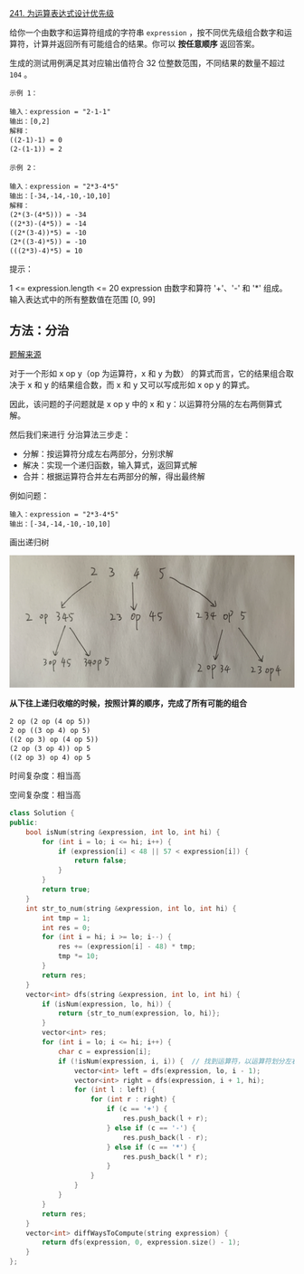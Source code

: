 [241. 为运算表达式设计优先级](https://leetcode-cn.com/problems/different-ways-to-add-parentheses/)

给你一个由数字和运算符组成的字符串 `expression` ，按不同优先级组合数字和运算符，计算并返回所有可能组合的结果。你可以 **按任意顺序** 返回答案。

生成的测试用例满足其对应输出值符合 32 位整数范围，不同结果的数量不超过 `104` 。

```
示例 1：

输入：expression = "2-1-1"
输出：[0,2]
解释：
((2-1)-1) = 0 
(2-(1-1)) = 2

示例 2：

输入：expression = "2*3-4*5"
输出：[-34,-14,-10,-10,10]
解释：
(2*(3-(4*5))) = -34 
((2*3)-(4*5)) = -14 
((2*(3-4))*5) = -10 
(2*((3-4)*5)) = -10 
(((2*3)-4)*5) = 10
```

提示：

1 <= expression.length <= 20
expression 由数字和算符 '+'、'-' 和 '*' 组成。
输入表达式中的所有整数值在范围 [0, 99] 

## 方法：分治

[题解来源](https://leetcode-cn.com/problems/different-ways-to-add-parentheses/solution/pythongolang-fen-zhi-suan-fa-by-jalan/)

对于一个形如 x op y（op 为运算符，x 和 y 为数） 的算式而言，它的结果组合取决于 x 和 y 的结果组合数，而 x 和 y 又可以写成形如 x op y 的算式。

因此，该问题的子问题就是 x op y 中的 x 和 y：以运算符分隔的左右两侧算式解。

然后我们来进行 分治算法三步走：

- 分解：按运算符分成左右两部分，分别求解
- 解决：实现一个递归函数，输入算式，返回算式解
- 合并：根据运算符合并左右两部分的解，得出最终解

例如问题：

```
输入：expression = "2*3-4*5"
输出：[-34,-14,-10,-10,10]
```

画出递归树

![](../doc/241.png)

**从下往上递归收缩的时候，按照计算的顺序，完成了所有可能的组合**

```
2 op (2 op (4 op 5))
2 op ((3 op 4) op 5)
((2 op 3) op (4 op 5))
(2 op (3 op 4)) op 5
((2 op 3) op 4) op 5
```

时间复杂度：相当高

空间复杂度：相当高

```c++
class Solution {
public:
    bool isNum(string &expression, int lo, int hi) {
        for (int i = lo; i <= hi; i++) {
            if (expression[i] < 48 || 57 < expression[i]) {
                return false;
            }
        }
        return true;
    }
    int str_to_num(string &expression, int lo, int hi) {
        int tmp = 1;
        int res = 0;
        for (int i = hi; i >= lo; i--) {
            res += (expression[i] - 48) * tmp;
            tmp *= 10;
        }
        return res;
    }
    vector<int> dfs(string &expression, int lo, int hi) {
        if (isNum(expression, lo, hi)) {
            return {str_to_num(expression, lo, hi)};
        }
        vector<int> res;
        for (int i = lo; i <= hi; i++) {
            char c = expression[i];
            if (!isNum(expression, i, i)) {  // 找到运算符，以运算符划分左右
                vector<int> left = dfs(expression, lo, i - 1);
                vector<int> right = dfs(expression, i + 1, hi);
                for (int l : left) {
                    for (int r : right) {
                        if (c == '+') {
                            res.push_back(l + r);
                        } else if (c == '-') {
                            res.push_back(l - r);
                        } else if (c == '*') {
                            res.push_back(l * r);
                        }
                    }
                }
            }
        }
        return res;
    }
    vector<int> diffWaysToCompute(string expression) {
        return dfs(expression, 0, expression.size() - 1);
    }
};

```

